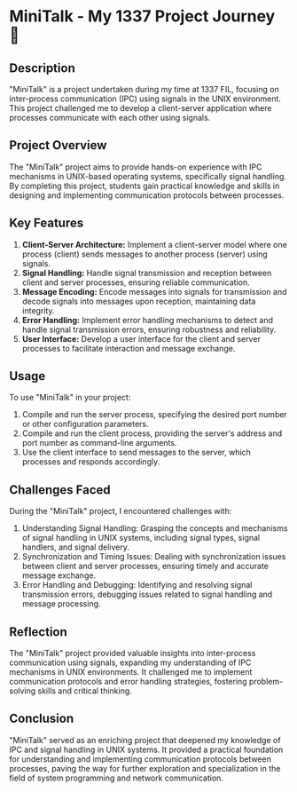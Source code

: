 # MiniTalk - My 1337 Project Journey 📡

## Description
"MiniTalk" is a project undertaken during my time at 1337 FIL, focusing on inter-process communication (IPC) using signals in the UNIX environment. This project challenged me to develop a client-server application where processes communicate with each other using signals.

## Project Overview
The "MiniTalk" project aims to provide hands-on experience with IPC mechanisms in UNIX-based operating systems, specifically signal handling. By completing this project, students gain practical knowledge and skills in designing and implementing communication protocols between processes.

## Key Features
1. **Client-Server Architecture:** Implement a client-server model where one process (client) sends messages to another process (server) using signals.
2. **Signal Handling:** Handle signal transmission and reception between client and server processes, ensuring reliable communication.
3. **Message Encoding:** Encode messages into signals for transmission and decode signals into messages upon reception, maintaining data integrity.
4. **Error Handling:** Implement error handling mechanisms to detect and handle signal transmission errors, ensuring robustness and reliability.
5. **User Interface:** Develop a user interface for the client and server processes to facilitate interaction and message exchange.

## Usage
To use "MiniTalk" in your project:
1. Compile and run the server process, specifying the desired port number or other configuration parameters.
2. Compile and run the client process, providing the server's address and port number as command-line arguments.
3. Use the client interface to send messages to the server, which processes and responds accordingly.

## Challenges Faced
During the "MiniTalk" project, I encountered challenges with:
1. Understanding Signal Handling: Grasping the concepts and mechanisms of signal handling in UNIX systems, including signal types, signal handlers, and signal delivery.
2. Synchronization and Timing Issues: Dealing with synchronization issues between client and server processes, ensuring timely and accurate message exchange.
3. Error Handling and Debugging: Identifying and resolving signal transmission errors, debugging issues related to signal handling and message processing.

## Reflection
The "MiniTalk" project provided valuable insights into inter-process communication using signals, expanding my understanding of IPC mechanisms in UNIX environments. It challenged me to implement communication protocols and error handling strategies, fostering problem-solving skills and critical thinking.

## Conclusion
"MiniTalk" served as an enriching project that deepened my knowledge of IPC and signal handling in UNIX systems. It provided a practical foundation for understanding and implementing communication protocols between processes, paving the way for further exploration and specialization in the field of system programming and network communication.
